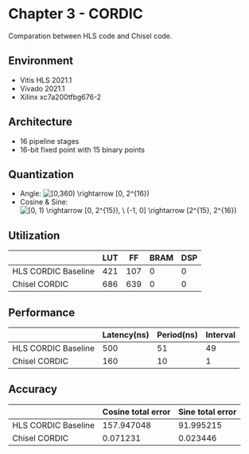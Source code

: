 # Chapter 3 - CORDIC
Comparation between HLS code and Chisel code.



## Environment

- Vitis HLS 2021.1
- Vivado 2021.1
- Xilinx xc7a200tfbg676-2



## Architecture

- 16 pipeline stages
- 16-bit fixed point with 15 binary points



## Quantization

- Angle: <img src="https://latex.codecogs.com/svg.image?[0,360)&space;\rightarrow&space;[0,&space;2^{16})" title="[0,360) \rightarrow [0, 2^{16})" />
- Cosine & Sine: <img src="https://latex.codecogs.com/svg.image?[0,&space;1)&space;\rightarrow&space;[0,&space;2^{15}),&space;\&space;[-1,&space;0]&space;\rightarrow&space;[2^{15},&space;2^{16})" title="[0, 1) \rightarrow [0, 2^{15}), \ (-1, 0] \rightarrow [2^{15}, 2^{16})" />



## Utilization

|                     | LUT  | FF   | BRAM | DSP  |
| ------------------- | ---- | ---- | ---- | ---- |
| HLS CORDIC Baseline | 421  | 107  | 0    | 0    |
| Chisel CORDIC       | 686  | 639  | 0    | 0    |



## Performance

|                     | Latency(ns) | Period(ns) | Interval |
| ------------------- | ----------- | ---------- | -------- |
| HLS CORDIC Baseline | 500         | 51         | 49       |
| Chisel CORDIC       | 160         | 10         | 1        |



## Accuracy

|                     | Cosine total error | Sine total error |
| ------------------- | ------------------ | ---------------- |
| HLS CORDIC Baseline | 157.947048         | 91.995215        |
| Chisel CORDIC       | 0.071231           | 0.023446         |

